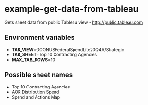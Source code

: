 # example-get-data-from-tableau

Gets sheet data from public Tableau view - http://public.tableau.com

## Environment variables

* **TAB_VIEW**=OCONUSFederalSpendLite20Q4A/Strategic 
* **TAB_SHEET**=Top 10 Contracting Agencies
* **MAX_TAB_ROWS**=10

## Possible sheet names

* Top 10 Contracting Agencies
* AOR Distribution Spend
* Spend and Actions Map
